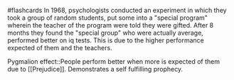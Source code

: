 #flashcards 
In 1968, psychologists conducted an experiment in which they took a group of random students, put some into a "special program" wherein the teacher of the program were told they were gifted. After 8 months they found the "special group" who were actually average, performed better on iq tests. This is due to the higher performance expected of them and the teachers. 

Pygmalion effect::People perform better when more is expected of them due to [[Prejudice]]. Demonstrates a self fulfilling prophecy.
<!--SR:!2023-11-15,8,250-->